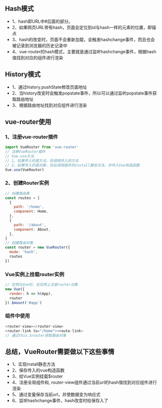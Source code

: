 ## Hash模式
+ 1、hash即URL中#后面的部分。
+ 2、如果网页URL带有hash，页面会定位到id与hash一样的元素的位置，即锚点
+ 3、hash的改变时，页面不会重新加载，会触发hashchange事件，而且也会被记录到浏览器的历史记录中
+ 4、vue-router的hash模式，主要就是通过监听hashchange事件，根据hash值找到对应的组件进行渲染
## History模式
+ 1、通过history.pushState修改页面地址
+ 2、当history改变时会触发popstate事件，所以可以通过监听popstate事件获取路由地址
+ 3、根据路由地址找到对应组件进行渲染

## vue-router使用
### 1、注册vue-router插件
```js
import VueRouter from 'vue-router'
// 注册VueRouter插件
// Vue.use方法 
// 1、如果传入的是方法，则调用传入的方法
// 2、如果传入的是对象，则会调用插件的install静态方法，并传入Vue构造函数
Vue.use(VueRouter)
```
### 2、创建Router实例
```js
// 创建路由表
const routes = [
  {
    path: '/home',
    component: Home,
  },
  {
    path: '/about',
    component: About,
  },
]
// 创建路由对象
const router = new VueRouter({
  mode: 'hash',
  routes
})
```
### Vue实例上挂载router实例
```js
// 实例化Vue时，在实例上注册router对象
new Vue({
  render: h => h(App),
  router
}).$mount('#app')
```
### 组件中使用
```js
<router-view></router-view>
<router-link to="/home"><route-link>
// 通过this.$router获取路由对象
```
## 总结，VueRouter需要做以下这些事情
+ 1、实现install静态方法
+ 2、保存传入的vue构造函数
+ 3、给Vue实例挂载$router
+ 4、注册全局组件<router-view>和<router-link>, router-view组件通过当前url的hash值找到对应组件进行渲染
+ 5、通过变量保存当前url，并使数据变为响应式
+ 6、监听hashchange事件，hash改变时给保存入了